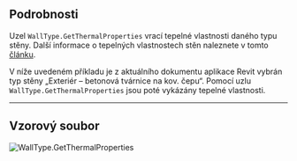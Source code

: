 ## Podrobnosti
Uzel `WallType.GetThermalProperties` vrací tepelné vlastnosti daného typu stěny. Další informace o tepelných vlastnostech stěn naleznete v tomto [článku](https://help.autodesk.com/view/RVT/2024/CSY/?guid=GUID-3C378374-D360-4207-A558-3500922A452E).

V níže uvedeném příkladu je z aktuálního dokumentu aplikace Revit vybrán typ stěny „Exteriér – betonová tvárnice na kov. čepu“. Pomocí uzlu `WallType.GetThermalProperties` jsou poté vykázány tepelné vlastnosti.
___
## Vzorový soubor

![WallType.GetThermalProperties](./Revit.Elements.WallType.GetThermalProperties_img.jpg)
